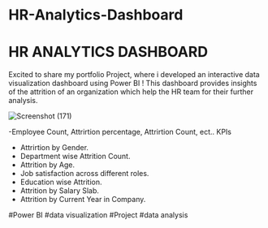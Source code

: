 # HR-Analytics-Dashboard

# HR ANALYTICS DASHBOARD
Excited to share my portfolio Project, where i developed an interactive data visualization dashboard using Power BI ! This dashboard provides insights of the attrition of an organization which help the HR team for their further analysis.

![Screenshot (171)](https://github.com/Sheshanth-Reddy/HR-Analytics-Dashboard-/assets/147310329/d9eee5ed-c44c-4728-9d24-a8c8e7641199)

-Employee Count, Attrirtion percentage, Attrirtion Count, ect.. 
KPIs
* Attrirtion by Gender.
* Department wise Attrition Count.
* Attrition by Age.
* Job satisfaction across different roles.
* Education wise Attrition.
* Attrition by Salary Slab.
* Attrition  by Current Year in Company.

#Power BI #data visualization #Project #data analysis
